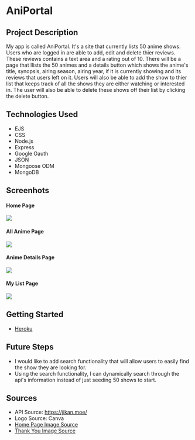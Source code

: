 # AniPortal

## Project Description 

My app is called AniPortal. It's a site that currently lists 50 anime shows. Users who are logged in are able to add, edit and delete thier reviews. These reviews contains a text area and a rating out of 10. There will be a page that llists the 50 animes and a details button which shows the anime's title, synopsis, airing season, airing year, if it is currently showing and its reviews that users left on it. Users will also be able to add the show to thier list that keeps track of all the shows they are either watching or interested in. The user will also be able to delete these shows off their list by clicking the delete button.

## Technologies Used
- EJS
- CSS
- Node.js
- Express
- Google Oauth
- JSON
- Mongoose ODM
- MongoDB

## Screenhots
#### Home Page
<img src="https://imgur.com/urdIEdO">

#### All Anime Page
<img src="https://imgur.com/ZCAVfKt">

#### Anime Details Page
<img src="https://imgur.com/5llt9a1">

#### My List Page
<img src="https://imgur.com/wsahm6T">

## Getting Started
- [Heroku](https://aniportal-117465ef4fc0.herokuapp.com/)

## Future Steps
- I would like to add search functionality that will allow users to easily find the show they are looking for.
- Using the search functionality, I can dynamically search through the api's information instead of just seeding 50 shows to start.

## Sources
- API Source: https://jikan.moe/
- Logo Source: Canva
- [Home Page Image Source](https://imgur.com/gallery/FbvE8j5)
- [Thank You Image Source](https://similarpng.com/thank-you-illustration-on-transparent-background-png/#getdownload)

